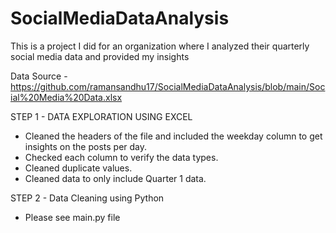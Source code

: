 # SocialMediaDataAnalysis

This is a project I did for an organization where I analyzed their quarterly social media data and provided my insights

Data Source - https://github.com/ramansandhu17/SocialMediaDataAnalysis/blob/main/Social%20Media%20Data.xlsx

STEP 1 - DATA EXPLORATION USING EXCEL
  - Cleaned the headers of the file and included the weekday column to get insights on the posts per day.
  - Checked each column to verify the data types.
  - Cleaned duplicate values.
  - Cleaned data to only include Quarter 1 data.

STEP 2 - Data Cleaning using Python
  - Please see main.py file

